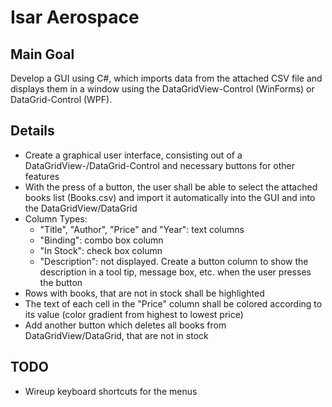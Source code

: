 # Isar Aerospace

## Main Goal

Develop a GUI using C#, which imports data from the attached CSV file and displays them in a window using the DataGridView-Control (WinForms) or DataGrid-Control (WPF).

## Details

- Create a graphical user interface, consisting out of a DataGridView-/DataGrid-Control and necessary buttons for other features
- With the press of a button, the user shall be able to select the attached books list (Books.csv) and import it automatically into the GUI and into the DataGridView/DataGrid
- Column Types:
  - "Title", "Author", "Price" and "Year": text columns
  - "Binding": combo box column
  - "In Stock": check box column
  - "Description": not displayed. Create a button column to show the description in a tool tip, message box, etc. when the user presses the button
- Rows with books, that are not in stock shall be highlighted
- The text of each cell in the "Price" column shall be colored according to its value (color gradient from highest to lowest price)
- Add another button which deletes all books from DataGridView/DataGrid, that are not in stock

## TODO

- Wireup keyboard shortcuts for the menus
